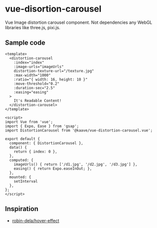 # vue-disortion-carousel

Vue Image distortion carousel component. Not dependencies any WebGL libraries like three.js, pixi.js.

## Sample code

```vue
<template>
  <distortion-carousel
    :index="index"
    :image-urls="imageUrls"
    distortion-texture-url="/texture.jpg"
    :max-width="1000"
    :ratio="{ width: 16, height: 10 }"
    :move-threshold="0.2"
    :duration-sec="2.5"
    :easing="easing"
  >
    It's Readable Content!
  </distortion-carousel>
</template>

<script>
import Vue from 'vue';
import { Expo, Ease } from 'gsap';
import DistortionCarousel from '@kaave/vue-distortion-carousel.vue';

export default {
  component: { DistortionCarousel },
  data() {
    return { index: 0 },
  },
  computed: {
    imageUrls() { return ['/d1.jpg', '/d2.jpg', '/d3.jpg'] },
    easing() { return Expo.easeInOut; },
  },
  mounted: {
    setInterval
  },
};
</script>
```

## Inspiration

- [robin-dela/hover-effect](https://github.com/robin-dela/hover-effect)
